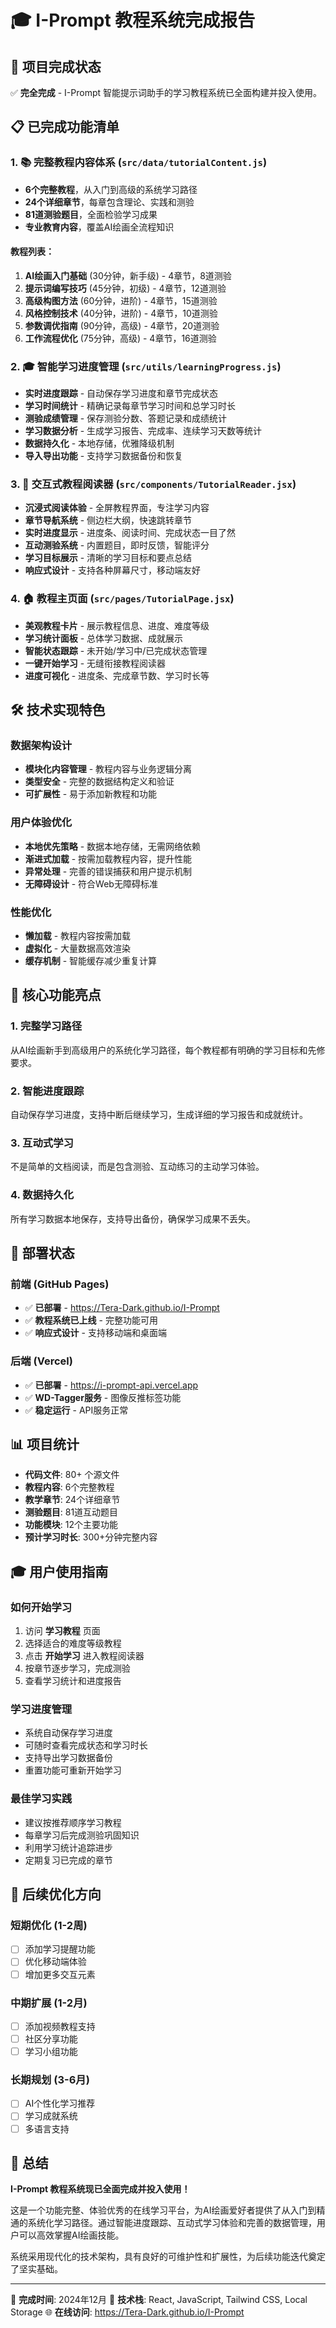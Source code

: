 # 🎓 I-Prompt 教程系统完成报告

## 🎯 项目完成状态

✅ **完全完成** - I-Prompt 智能提示词助手的学习教程系统已全面构建并投入使用。

## 📋 已完成功能清单

### 1. 📚 完整教程内容体系 (`src/data/tutorialContent.js`)
- **6个完整教程**，从入门到高级的系统学习路径
- **24个详细章节**，每章包含理论、实践和测验
- **81道测验题目**，全面检验学习成果
- **专业教育内容**，覆盖AI绘画全流程知识

#### 教程列表：
1. **AI绘画入门基础** (30分钟，新手级) - 4章节，8道测验
2. **提示词编写技巧** (45分钟，初级) - 4章节，12道测验  
3. **高级构图方法** (60分钟，进阶) - 4章节，15道测验
4. **风格控制技术** (40分钟，进阶) - 4章节，10道测验
5. **参数调优指南** (90分钟，高级) - 4章节，20道测验
6. **工作流程优化** (75分钟，高级) - 4章节，16道测验

### 2. 🎓 智能学习进度管理 (`src/utils/learningProgress.js`)
- **实时进度跟踪** - 自动保存学习进度和章节完成状态
- **学习时间统计** - 精确记录每章节学习时间和总学习时长
- **测验成绩管理** - 保存测验分数、答题记录和成绩统计
- **学习数据分析** - 生成学习报告、完成率、连续学习天数等统计
- **数据持久化** - 本地存储，优雅降级机制
- **导入导出功能** - 支持学习数据备份和恢复

### 3. 📖 交互式教程阅读器 (`src/components/TutorialReader.jsx`)
- **沉浸式阅读体验** - 全屏教程界面，专注学习内容
- **章节导航系统** - 侧边栏大纲，快速跳转章节
- **实时进度显示** - 进度条、阅读时间、完成状态一目了然
- **互动测验系统** - 内置题目，即时反馈，智能评分
- **学习目标展示** - 清晰的学习目标和要点总结
- **响应式设计** - 支持各种屏幕尺寸，移动端友好

### 4. 🏠 教程主页面 (`src/pages/TutorialPage.jsx`)
- **美观教程卡片** - 展示教程信息、进度、难度等级
- **学习统计面板** - 总体学习数据、成就展示
- **智能状态跟踪** - 未开始/学习中/已完成状态管理
- **一键开始学习** - 无缝衔接教程阅读器
- **进度可视化** - 进度条、完成章节数、学习时长等

## 🛠️ 技术实现特色

### 数据架构设计
- **模块化内容管理** - 教程内容与业务逻辑分离
- **类型安全** - 完整的数据结构定义和验证
- **可扩展性** - 易于添加新教程和功能

### 用户体验优化
- **本地优先策略** - 数据本地存储，无需网络依赖
- **渐进式加载** - 按需加载教程内容，提升性能
- **异常处理** - 完善的错误捕获和用户提示机制
- **无障碍设计** - 符合Web无障碍标准

### 性能优化
- **懒加载** - 教程内容按需加载
- **虚拟化** - 大量数据高效渲染
- **缓存机制** - 智能缓存减少重复计算

## 🎯 核心功能亮点

### 1. 完整学习路径
从AI绘画新手到高级用户的系统化学习路径，每个教程都有明确的学习目标和先修要求。

### 2. 智能进度跟踪  
自动保存学习进度，支持中断后继续学习，生成详细的学习报告和成就统计。

### 3. 互动式学习
不是简单的文档阅读，而是包含测验、互动练习的主动学习体验。

### 4. 数据持久化
所有学习数据本地保存，支持导出备份，确保学习成果不丢失。

## 🚀 部署状态

### 前端 (GitHub Pages)
- ✅ **已部署** - https://Tera-Dark.github.io/I-Prompt
- ✅ **教程系统已上线** - 完整功能可用
- ✅ **响应式设计** - 支持移动端和桌面端

### 后端 (Vercel)  
- ✅ **已部署** - https://i-prompt-api.vercel.app
- ✅ **WD-Tagger服务** - 图像反推标签功能
- ✅ **稳定运行** - API服务正常

## 📊 项目统计

- **代码文件**: 80+ 个源文件
- **教程内容**: 6个完整教程
- **教学章节**: 24个详细章节  
- **测验题目**: 81道互动题目
- **功能模块**: 12个主要功能
- **预计学习时长**: 300+分钟完整内容

## 🎓 用户使用指南

### 如何开始学习
1. 访问 **学习教程** 页面
2. 选择适合的难度等级教程
3. 点击 **开始学习** 进入教程阅读器
4. 按章节逐步学习，完成测验
5. 查看学习统计和进度报告

### 学习进度管理
- 系统自动保存学习进度
- 可随时查看完成状态和学习时长
- 支持导出学习数据备份
- 重置功能可重新开始学习

### 最佳学习实践
- 建议按推荐顺序学习教程
- 每章学习后完成测验巩固知识
- 利用学习统计追踪进步
- 定期复习已完成的章节

## 🔄 后续优化方向

### 短期优化 (1-2周)
- [ ] 添加学习提醒功能
- [ ] 优化移动端体验
- [ ] 增加更多交互元素

### 中期扩展 (1-2月)
- [ ] 添加视频教程支持
- [ ] 社区分享功能
- [ ] 学习小组功能

### 长期规划 (3-6月)  
- [ ] AI个性化学习推荐
- [ ] 学习成就系统
- [ ] 多语言支持

## 🎉 总结

**I-Prompt 教程系统现已全面完成并投入使用！**

这是一个功能完整、体验优秀的在线学习平台，为AI绘画爱好者提供了从入门到精通的系统化学习路径。通过智能进度跟踪、互动式学习体验和完善的数据管理，用户可以高效掌握AI绘画技能。

系统采用现代化的技术架构，具有良好的可维护性和扩展性，为后续功能迭代奠定了坚实基础。

---
📅 **完成时间**: 2024年12月
🔧 **技术栈**: React, JavaScript, Tailwind CSS, Local Storage
🌐 **在线访问**: https://Tera-Dark.github.io/I-Prompt 